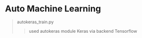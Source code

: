 # Auto Machine Learning

> autokeras_train.py
>>used autokeras module
>>Keras via backend Tensorflow
